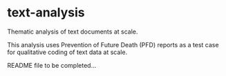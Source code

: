# text-analysis
Thematic analysis of text documents at scale.

This analysis uses Prevention of Future Death (PFD) reports as a test case for qualitative coding of text data at scale.

README file to be completed...
